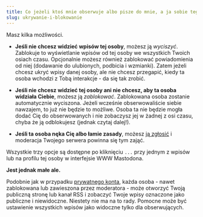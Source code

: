 ```yaml
---
title: Co jeżeli ktoś mnie obserwuje albo pisze do mnie, a ja sobie tego nie życzę?
slug: ukrywanie-i-blokowanie
---
```


Masz kilka możliwości.

- **Jeśli nie chcesz widzieć wpisów tej osoby**, możesz ją _wyciszyć_. Zablokuje to wyświetlanie wpisów od tej osoby we wszystkich Twoich osiach czasu. Opcjonalnie możesz również zablokować powiadomienia od niej (dodawanie do ulubionych, podbicia i wzmianki). Zatem jeżeli chcesz ukryć wpisy danej osoby, ale nie chcesz przegapić, kiedy ta osoba wchodzi z Tobą interakcje - da się tak zrobić.

- **Jeśli nie chcesz widzieć tej osoby ani nie chcesz, aby ta osoba widziała Ciebie**, możesz ją _zablokować_. Zablokowana osoba zostanie automatycznie wyciszona. Jeżeli wcześnie obserwowaliście siebie nawzajem, to już nie będzie to możliwe. Osoba ta nie będzie mogła dodać Cię do obserwowanych i nie zobaczysz jej w żadnej z osi czasu, chyba że ją odblokujesz (jednak czytaj dalej!).

- **Jeśli ta osoba nęka Cię albo łamie zasady**, możesz [ją zgłosić](/lamanie-zasad/) i moderacja Twojego serwera powinna się tym zająć.

Wszystkie trzy opcje są dostępne po kliknięciu `...` przy jednym z wpisów lub na profilu tej osoby w interfejsie WWW Mastodona.

**Jest jednak małe ale.**

Podobnie jak w przypadku [prywatnego konta](/konto-prywatne/), każda osoba - nawet zablokowana lub zawieszona przez moderatora - może otworzyć Twoją publiczną stronę lub kanał RSS i zobaczyć Twoje wpisy oznaczone jako publiczne i niewidoczne. Niestety nie ma na to rady. Pomocne może być ustawienie wszystkich wpisów jako widoczne tylko dla obserwujących.
